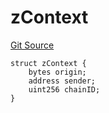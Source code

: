 # zContext
[Git Source](https://github.com/zeta-chain/protocol-contracts/blob/317e9a168aa19dc31b1217eef2a50dbf71ae4d80/contracts/zevm/interfaces/UniversalContract.sol)


```solidity
struct zContext {
    bytes origin;
    address sender;
    uint256 chainID;
}
```

